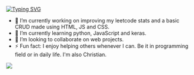 [![Typing SVG](https://readme-typing-svg.demolab.com/?font=Roboto+Mono&weight=500&size=25&duration=3000&pause=1000&color=F7F034&center=true&width=435&lines=Hello!+welcome+to+my+profile;lines=%A1Hola!+bienvenido+a+mi+perfil)](https://git.io/typing-svg)

- 🔭 I’m currently working on improving my leetcode stats and a basic CRUD made using HTML, JS and CSS.
- 🌱 I’m currently learning python, JavaScript and keras.
- 👯 I’m looking to collaborate on web projects.
- ⚡ Fun fact: I enjoy helping others whenever I can. Be it in programming field or in daily life. I'm also Christian.

<p align="left"> 
  <img src="https://github-readme-stats.vercel.app/api?username=AlePascal-Front&theme=tokyonight&show_icons=true&hide_border=true&count_private=true&include_all_commits=true" /> 
</p>


